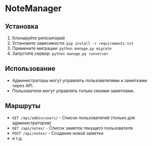 # NoteManager

## Установка

1. Клонируйте репозиторий
2. Установите зависимости: `pip install -r requirements.txt`
3. Примените миграции: `python manage.py migrate`
4. Запустите сервер: `python manage.py runserver`

## Использование

- Администраторы могут управлять пользователями и заметками через API.
- Пользователи могут управлять только своими заметками.

## Маршруты

- `GET /api/admin/users/` - Список пользователей (только для администраторов)
- `GET /api/notes/` - Список заметок текущего пользователя
- `POST /api/notes/` - Создание новой заметки
- и т.д.
